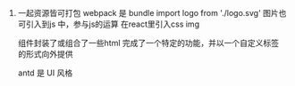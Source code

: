 1. 一起资源皆可打包 webpack 是 bundle
    import logo from './logo.svg' 图片也可引入到js 中，参与js的运算
    在react里引入css img

    组件封装了或组合了一些html 完成了一个特定的功能，并以一个自定义标签的形式向外提供

    antd 是 UI 风格
    